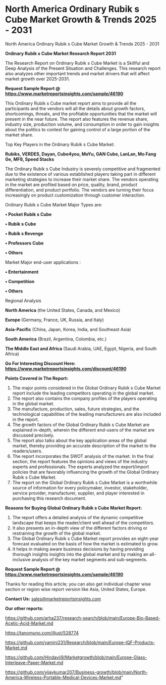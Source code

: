 # North America Ordinary Rubik s Cube Market Growth & Trends 2025 - 2031
North America Ordinary Rubik s Cube Market Growth & Trends 2025 - 2031

<strong>Ordinary Rubik s Cube Market Research Report 2031</strong>

The Research Report on Ordinary Rubik s Cube Market is a Skillful and Deep Analysis of the Present Situation and Challenges. This research report also analyzes other important trends and market drivers that will affect market growth over 2025-2031.

<strong>Request Sample Report @ <a href=https://www.marketreportsinsights.com/sample/46190>https://www.marketreportsinsights.com/sample/46190</a></strong>

This Ordinary Rubik s Cube market report aims to provide all the participants and the vendors will all the details about growth factors, shortcomings, threats, and the profitable opportunities that the market will present in the near future. The report also features the revenue share, industry size, production volume, and consumption in order to gain insights about the politics to contest for gaining control of a large portion of the market share.

Top Key Players in the Ordinary Rubik s Cube Market:

<strong>Rubiks, VERDES, Dayan, Cube4you, MoYu, GAN Cube, LanLan, Mo Fang Ge, MF8, Speed Stacks</strong>

The Ordinary Rubik s Cube Industry is severely competitive and fragmented due to the existence of various established players taking part in different marketing strategies to increase their market share. The vendors operating in the market are profiled based on price, quality, brand, product differentiation, and product portfolio. The vendors are turning their focus increasingly on product customization through customer interaction.

Ordinary Rubik s Cube Market Major Types are:

<strong>•  Pocket Rubik s Cube

•  Rubik s Cube

•  Rubik s Revenge

•  Professors Cube

•  Others</strong>

Market Major end-user applications :

<strong>•  Entertainment

•  Competition

•  Others</strong>

Regional Analysis

</u><strong><b>North America</b></strong> (the United States, Canada, and Mexico)

<strong><b>Europe </b></strong>(Germany, France, UK, Russia, and Italy)

<strong><b>Asia-Pacific</b></strong> (China, Japan, Korea, India, and Southeast Asia)

<strong><b>South America</b></strong> (Brazil, Argentina, Colombia, etc.)

<strong><b>The Middle East and Africa</b></strong> (Saudi Arabia, UAE, Egypt, Nigeria, and South Africa)

<strong>Go For Interesting Discount Here: <a href=https://www.marketreportsinsights.com/discount/46190>https://www.marketreportsinsights.com/discount/46190</a></strong>

<strong>Points Covered in The Report:</strong>
<ol>
  <li>The major points considered in the Global Ordinary Rubik s Cube Market report include the leading competitors operating in the global market.</li>
  <li>The report also contains the company profiles of the players operating in the global market.</li>
  <li>The manufacture, production, sales, future strategies, and the technological capabilities of the leading manufacturers are also included in the report.</li>
  <li>The growth factors of the Global Ordinary Rubik s Cube Market are explained in-depth, wherein the different end-users of the market are discussed precisely.</li>
  <li>The report also talks about the key application areas of the global market, thereby providing an accurate description of the market to the readers/users.</li>
  <li>The report incorporates the SWOT analysis of the market. In the final section, the report features the opinions and views of the industry experts and professionals. The experts analyzed the export/import policies that are favorably influencing the growth of the Global Ordinary Rubik s Cube Market.</li>
  <li>The report on the Global Ordinary Rubik s Cube Market is a worthwhile source of information for every policymaker, investor, stakeholder, service provider, manufacturer, supplier, and player interested in purchasing this research document.</li>
</ol>
<strong>Reasons for Buying Global Ordinary Rubik s Cube Market Report:</strong>

<ol>
  <li>The report offers a detailed analysis of the dynamic competitive landscape that keeps the reader/client well ahead of the competitors.</li>
  <li>It also presents an in-depth view of the different factors driving or restraining the growth of the global market.</li>
  <li>The Global Ordinary Rubik s Cube Market report provides an eight-year forecast evaluated on the basis of how the market is estimated to grow.</li>
  <li>It helps in making aware business decisions by having providing thorough insights insights into the global market and by making an all-inclusive analysis of the key market segments and sub-segments.</li>
</ol>
<strong>Request Sample Report @ <a href=https://www.marketreportsinsights.com/sample/46190>https://www.marketreportsinsights.com/sample/46190</a></strong>


Thanks for reading this article; you can also get individual chapter wise section or region wise report version like Asia, United States, Europe.

<strong>Contact Us:</strong>
sales@marketreportsinsights.com

<strong>Our other reports:</strong>

<a href=https://github.com/arha237/research-search/blob/main/Europe-Bio-Based-Acetic-Acid-Market.md>https://github.com/arha237/research-search/blob/main/Europe-Bio-Based-Acetic-Acid-Market.md</a>

<a href=https://tanomuno.com/illust/528774>https://tanomuno.com/illust/528774</a>

<a href=https://github.com/yamini231/Research/blob/main/Europe-IQF-Products-Market.md>https://github.com/yamini231/Research/blob/main/Europe-IQF-Products-Market.md</a>

<a href=https://github.com/Hindavii9/Marketgrowth/blob/main/Europe-Glass-Interleave-Paper-Market.md>https://github.com/Hindavii9/Marketgrowth/blob/main/Europe-Glass-Interleave-Paper-Market.md</a>

<a href=https://github.com/vijaykumar207/Business-growth/blob/main/North-America-Wireless-Portable-Medical-Devices-Market.md>https://github.com/vijaykumar207/Business-growth/blob/main/North-America-Wireless-Portable-Medical-Devices-Market.md</a>"
